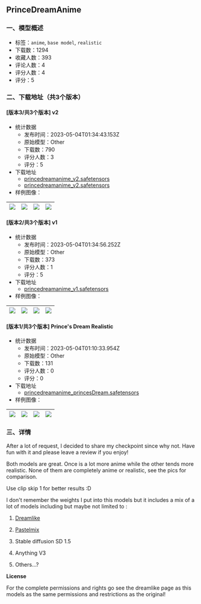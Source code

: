 ## PrinceDreamAnime
### 一、模型概述

- 标签：`anime`, `base model`, `realistic`
- 下载数：1294
- 收藏人数：393
- 评论人数：4
- 评分人数：4
- 评分：5

### 二、下载地址（共3个版本）

#### [版本3/共3个版本] v2

- 统计数据
  - 发布时间：2023-05-04T01:34:43.153Z
  - 原始模型：Other
  - 下载数：790
  - 评分人数：3
  - 评分：5
- 下载地址
  - [princedreamanime_v2.safetensors](https://civitai.com/api/download/models/61786)
  - [princedreamanime_v2.safetensors](https://civitai.com/api/download/models/61786?type=Model&format=SafeTensor&size=full&fp=fp32)
- 样例图像：

| <img src="https://image.civitai.com/xG1nkqKTMzGDvpLrqFT7WA/557687d0-d080-4f25-abb2-8e0245ed9ab3/width=450/678535.jpeg" /> | <img src="https://image.civitai.com/xG1nkqKTMzGDvpLrqFT7WA/ace68f8a-7563-4ee0-be2b-25465e152081/width=450/678527.jpeg" /> | <img src="https://image.civitai.com/xG1nkqKTMzGDvpLrqFT7WA/be519e89-81a4-4fe8-9d2f-b7d5fb1632b4/width=450/678528.jpeg" /> | <img src="https://image.civitai.com/xG1nkqKTMzGDvpLrqFT7WA/37017c01-58f9-4de7-ad2d-74fb091ae1f9/width=450/678529.jpeg" /> |
| ---- | ---- | ---- | ---- |

#### [版本2/共3个版本] v1

- 统计数据
  - 发布时间：2023-05-04T01:34:56.252Z
  - 原始模型：Other
  - 下载数：373
  - 评分人数：1
  - 评分：5
- 下载地址
  - [princedreamanime_v1.safetensors](https://civitai.com/api/download/models/13321)
- 样例图像：

| <img src="https://image.civitai.com/xG1nkqKTMzGDvpLrqFT7WA/c90c161e-4945-45d3-861b-b22e97edb6d2/width=450/678836.jpeg" /> | <img src="https://image.civitai.com/xG1nkqKTMzGDvpLrqFT7WA/ed49f0d0-58d6-4c26-e994-3418bcc50400/width=450/128833.jpeg" /> | <img src="https://image.civitai.com/xG1nkqKTMzGDvpLrqFT7WA/ce37ee2e-94f9-4c67-29e4-3bf0c3b83a00/width=450/128819.jpeg" /> | <img src="https://image.civitai.com/xG1nkqKTMzGDvpLrqFT7WA/c1b11131-d6bb-4031-8daf-3cd88b101000/width=450/128832.jpeg" /> |
| ---- | ---- | ---- | ---- |

#### [版本1/共3个版本] Prince's Dream Realistic

- 统计数据
  - 发布时间：2023-05-04T01:10:33.954Z
  - 原始模型：Other
  - 下载数：131
  - 评分人数：0
  - 评分：0
- 下载地址
  - [princedreamanime_princesDream.safetensors](https://civitai.com/api/download/models/13322)
- 样例图像：

| <img src="https://image.civitai.com/xG1nkqKTMzGDvpLrqFT7WA/16b4dbc5-ff0e-478a-8fce-1ea3fcf94100/width=450/128841.jpeg" /> | <img src="https://image.civitai.com/xG1nkqKTMzGDvpLrqFT7WA/7bcd29a7-c97a-4d06-796b-87093425c900/width=450/128840.jpeg" /> | <img src="https://image.civitai.com/xG1nkqKTMzGDvpLrqFT7WA/ff9c82be-3399-4159-ba6e-bf6cb285bf00/width=450/128839.jpeg" /> | <img src="https://image.civitai.com/xG1nkqKTMzGDvpLrqFT7WA/51579412-7e72-461a-2370-fe5707ca7200/width=450/128838.jpeg" /> |
| ---- | ---- | ---- | ---- |


### 三、详情
<p>After a lot of request, I decided to share my checkpoint since why not. Have fun with it and please leave a review if you enjoy!</p><p>Both models are great. Once is a lot more anime while the other tends more realistic. None of them are completely anime or realistic, see the pics for comparison.</p><p></p><p>Use clip skip 1 for better results :D</p><p></p><p>I don't remember the weights I put into this models but it includes a mix of a lot of models including but maybe not limited to :</p><ol><li><p><a target="_blank" rel="ugc" href="https://civitai.com/models/1274/dreamlike-diffusion-10">Dreamlike</a></p></li><li><p><a target="_blank" rel="ugc" href="https://huggingface.co/andite/pastel-mix">Pastelmix</a></p></li><li><p>Stable diffusion SD 1.5</p></li><li><p>Anything V3</p></li><li><p>Others...?</p></li></ol><p></p><p><strong>License</strong></p><p>For the complete permissions and rights go see the dreamlike page as this models as the same permissions and restrictions as the original!</p>